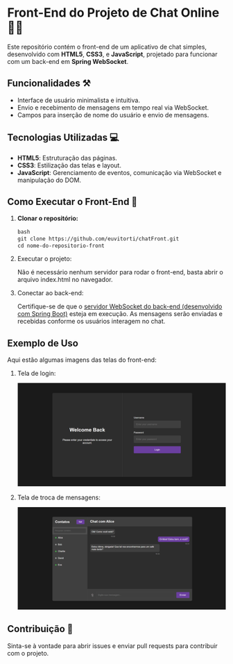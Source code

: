 # Front-End do Projeto de Chat Online 👩‍💻

Este repositório contém o front-end de um aplicativo de chat simples, desenvolvido com **HTML5**, **CSS3**, e **JavaScript**, projetado para funcionar com um back-end em **Spring WebSocket**.

## Funcionalidades ⚒️

- Interface de usuário minimalista e intuitiva.
- Envio e recebimento de mensagens em tempo real via WebSocket.
- Campos para inserção de nome do usuário e envio de mensagens.

## Tecnologias Utilizadas 💻

- **HTML5**: Estruturação das páginas.
- **CSS3**: Estilização das telas e layout.
- **JavaScript**: Gerenciamento de eventos, comunicação via WebSocket e manipulação do DOM.

## Como Executar o Front-End 🤔

1. **Clonar o repositório:**

   ```
   bash
   git clone https://github.com/euvitorti/chatFront.git
   cd nome-do-repositorio-front
   ```

2. Executar o projeto:

   Não é necessário nenhum servidor para rodar o front-end, basta abrir o arquivo index.html no navegador.

3. Conectar ao back-end:

   Certifique-se de que o [servidor WebSocket do back-end (desenvolvido com Spring Boot)](https://github.com/euvitorti/chatonline) esteja em execução. As mensagens serão enviadas e recebidas conforme os usuários interagem no chat.

## Exemplo de Uso

Aqui estão algumas imagens das telas do front-end:

1. Tela de login:

   <img src="imgReadme/tela2.png" alt="Tela de entrada no chat" width="500" />

2. Tela de troca de mensagens:

   <img src="imgReadme/tela1.png" alt="Tela de entrada no chat" width="500" />

## Contribuição 🚀

Sinta-se à vontade para abrir issues e enviar pull requests para contribuir com o projeto.
